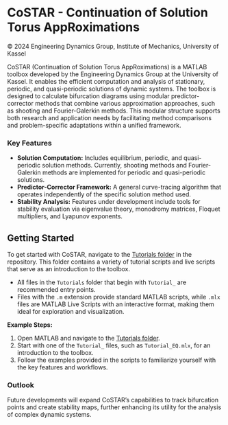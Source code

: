 # CoSTAR - Continuation of Solution Torus AppRoximations

© 2024 Engineering Dynamics Group, Institute of Mechanics, University of Kassel

CoSTAR (Continuation of Solution Torus AppRoximations) is a MATLAB toolbox developed by the Engineering Dynamics Group at the University of Kassel. It enables the efficient computation and analysis of stationary, periodic, and quasi-periodic solutions of dynamic systems. The toolbox is designed to calculate bifurcation diagrams using modular predictor-corrector methods that combine various approximation approaches, such as shooting and Fourier-Galerkin methods. This modular structure supports both research and application needs by facilitating method comparisons and problem-specific adaptations within a unified framework.

### **Key Features**
- **Solution Computation:** Includes equilibrium, periodic, and quasi-periodic solution methods. Currently, shooting methods and Fourier-Galerkin methods are implemented for periodic and quasi-periodic solutions.
- **Predictor-Corrector Framework:** A general curve-tracing algorithm that operates independently of the specific solution method used.
- **Stability Analysis:** Features under development include tools for stability evaluation via eigenvalue theory, monodromy matrices, Floquet multipliers, and Lyapunov exponents.

## **Getting Started**
To get started with CoSTAR, navigate to the [Tutorials folder](./Tutorials) in the repository. This folder contains a variety of tutorial scripts and live scripts that serve as an introduction to the toolbox. 

- All files in the `Tutorials` folder that begin with `Tutorial_` are recommended entry points.  
- Files with the `.m` extension provide standard MATLAB scripts, while `.mlx` files are MATLAB Live Scripts with an interactive format, making them ideal for exploration and visualization.

**Example Steps:**
1. Open MATLAB and navigate to the [Tutorials folder](./Tutorials).
2. Start with one of the `Tutorial_` files, such as `Tutorial_EQ.mlx`, for an introduction to the toolbox.
3. Follow the examples provided in the scripts to familiarize yourself with the key features and workflows.

### **Outlook**
Future developments will expand CoSTAR’s capabilities to track bifurcation points and create stability maps, further enhancing its utility for the analysis of complex dynamic systems.
